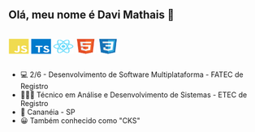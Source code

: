## Olá, meu nome é Davi Mathais 🤙

<div style="display: inline_block"><br>
  <img align="center" alt="Cks-Js" height="30" width="40" src="https://raw.githubusercontent.com/devicons/devicon/master/icons/javascript/javascript-plain.svg">
  <img align="center" alt="Cks-Ts" height="30" width="40" src="https://raw.githubusercontent.com/devicons/devicon/master/icons/typescript/typescript-plain.svg">
  <img align="center" alt="Cks-React" height="30" width="40" src="https://raw.githubusercontent.com/devicons/devicon/master/icons/react/react-original.svg">
  <img align="center" alt="Cks-HTML" height="30" width="40" src="https://raw.githubusercontent.com/devicons/devicon/master/icons/html5/html5-original.svg">
  <img align="center" alt="Cks-CSS" height="30" width="40" src="https://raw.githubusercontent.com/devicons/devicon/master/icons/css3/css3-original.svg">
</div>

<br>

- 💻 2/6 - Desenvolvimento de Software Multiplataforma - FATEC de Registro
- 👨🏻‍🎓 Técnico em Análise e Desenvolvimento de Sistemas - ETEC de Registro 
- 📍 Cananéia - SP 
- 😀 Também conhecido como "CKS" 
